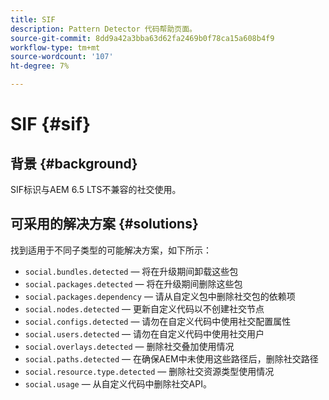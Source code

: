 ```yaml
---
title: SIF
description: Pattern Detector 代码帮助页面。
source-git-commit: 8dd9a42a3bba63d62fa2469b0f78ca15a608b4f9
workflow-type: tm+mt
source-wordcount: '107'
ht-degree: 7%

---
```


# SIF {#sif}

## 背景 {#background}

SIF标识与AEM 6.5 LTS不兼容的社交使用。

<!-- Alexandru: drafting for now ## Possible implications and risks {#implications-and-risks} -->

## 可采用的解决方案 {#solutions}

找到适用于不同子类型的可能解决方案，如下所示：

* `social.bundles.detected` — 将在升级期间卸载这些包
* `social.packages.detected` — 将在升级期间删除这些包
* `social.packages.dependency` — 请从自定义包中删除社交包的依赖项
* `social.nodes.detected` — 更新自定义代码以不创建社交节点
* `social.configs.detected` — 请勿在自定义代码中使用社交配置属性
* `social.users.detected` — 请勿在自定义代码中使用社交用户
* `social.overlays.detected` — 删除社交叠加使用情况
* `social.paths.detected` — 在确保AEM中未使用这些路径后，删除社交路径
* `social.resource.type.detected` — 删除社交资源类型使用情况
* `social.usage` — 从自定义代码中删除社交API。